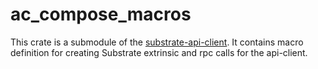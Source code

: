 # ac_compose_macros

This crate is a submodule of the [substrate-api-client](https://github.com/scs/substrate-api-client). It contains macro definition for creating Substrate extrinsic and rpc calls for the api-client.
